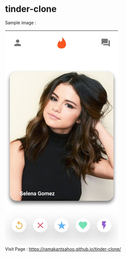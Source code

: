 # tinder-clone
Sample image : 
<br><br>
<img title="sample" alt="sample-img" src="tinder.jpeg" width="370" height="700"><br>
Visit Page : https://ramakantsahoo.github.io/tinder-clone/ <br>
